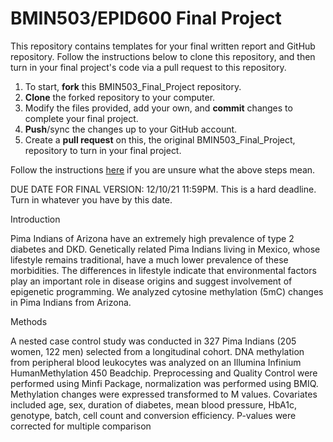 # BMIN503/EPID600 Final Project

This repository contains templates for your final written report and GitHub repository. Follow the instructions below to clone this repository, and then turn in your final project's code via a pull request to this repository.


1. To start, **fork** this BMIN503_Final_Project repository.
1. **Clone** the forked repository to your computer.
1. Modify the files provided, add your own, and **commit** changes to complete your final project.
1. **Push**/sync the changes up to your GitHub account.
1. Create a **pull request** on this, the original BMIN503_Final_Project, repository to turn in your final project.


Follow the instructions [here][forking] if you are unsure what the above steps mean.

DUE DATE FOR FINAL VERSION: 12/10/21 11:59PM. This is a hard deadline. Turn in whatever you have by this date.


<!-- Links -->
[forking]: https://guides.github.com/activities/forking/

Introduction

Pima Indians of Arizona have an extremely high prevalence of type 2 diabetes and DKD. Genetically related Pima Indians living in Mexico, whose lifestyle remains traditional, have a much lower prevalence of these morbidities. The differences in lifestyle indicate that environmental factors play an important role in disease origins and suggest involvement of epigenetic programming. We analyzed cytosine methylation (5mC) changes in Pima Indians from Arizona.

Methods

A nested case control study was conducted in 327 Pima Indians (205 women, 122 men) selected from a longitudinal cohort. DNA methylation from peripheral blood leukocytes was analyzed on an Illumina Infinium HumanMethylation 450 Beadchip. Preprocessing and Quality Control were performed using Minfi Package, normalization was performed using BMIQ. Methylation changes were expressed transformed to M values. Covariates included age, sex, duration of diabetes, mean blood pressure, HbA1c, genotype, batch, cell count and conversion efficiency. P-values were corrected for multiple comparison

